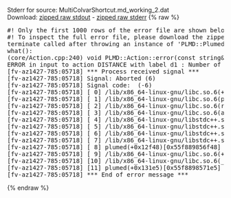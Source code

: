 Stderr for source:  MultiColvarShortcut.md_working_2.dat   
Download: [zipped raw stdout](MultiColvarShortcut.md_working_2.dat.plumed.stdout.txt.zip) - [zipped raw stderr](MultiColvarShortcut.md_working_2.dat.plumed.stderr.txt.zip) 
{% raw %}
<pre>
#! Only the first 1000 rows of the error file are shown below
#! To inspect the full error file, please download the zipped raw stderr file above
terminate called after throwing an instance of 'PLMD::Plumed::ExceptionError'
what():
(core/Action.cpp:240) void PLMD::Action::error(const string&) const
ERROR in input to action DISTANCE with label d1 : Number of specified atoms should be 2
[fv-az1427-785:05718] *** Process received signal ***
[fv-az1427-785:05718] Signal: Aborted (6)
[fv-az1427-785:05718] Signal code:  (-6)
[fv-az1427-785:05718] [ 0] /lib/x86_64-linux-gnu/libc.so.6(+0x42520)[0x7fe616c42520]
[fv-az1427-785:05718] [ 1] /lib/x86_64-linux-gnu/libc.so.6(pthread_kill+0x12c)[0x7fe616c969fc]
[fv-az1427-785:05718] [ 2] /lib/x86_64-linux-gnu/libc.so.6(raise+0x16)[0x7fe616c42476]
[fv-az1427-785:05718] [ 3] /lib/x86_64-linux-gnu/libc.so.6(abort+0xd3)[0x7fe616c287f3]
[fv-az1427-785:05718] [ 4] /lib/x86_64-linux-gnu/libstdc++.so.6(+0xa2b9e)[0x7fe6170a2b9e]
[fv-az1427-785:05718] [ 5] /lib/x86_64-linux-gnu/libstdc++.so.6(+0xae20c)[0x7fe6170ae20c]
[fv-az1427-785:05718] [ 6] /lib/x86_64-linux-gnu/libstdc++.so.6(+0xae277)[0x7fe6170ae277]
[fv-az1427-785:05718] [ 7] /lib/x86_64-linux-gnu/libstdc++.so.6(__cxa_rethrow+0x4b)[0x7fe6170ae52b]
[fv-az1427-785:05718] [ 8] plumed(+0x12f48)[0x55f889856f48]
[fv-az1427-785:05718] [ 9] /lib/x86_64-linux-gnu/libc.so.6(+0x29d90)[0x7fe616c29d90]
[fv-az1427-785:05718] [10] /lib/x86_64-linux-gnu/libc.so.6(__libc_start_main+0x80)[0x7fe616c29e40]
[fv-az1427-785:05718] [11] plumed(+0x131e5)[0x55f8898571e5]
[fv-az1427-785:05718] *** End of error message ***
</pre>
{% endraw %}

